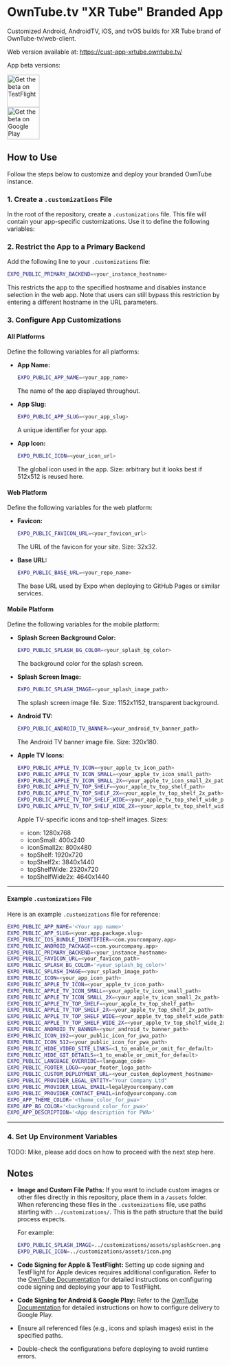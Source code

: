 # OwnTube.tv "XR Tube" Branded App

Customized Android, AndroidTV, iOS, and tvOS builds for XR Tube brand of OwnTube-tv/web-client.

Web version available at: https://cust-app-xrtube.owntube.tv/

App beta versions:

<a href="https://testflight.apple.com/join/EzReSmsz">
  <img height=75 alt="Get the beta on TestFlight" src="https://askyourself.app/assets/testflight.png"/>
</a>
<br/>
<a href="https://play.google.com/store/apps/details?id=com.owntubetv.xrtube">
  <img height=75 alt="Get the beta on Google Play" src="https://upload.wikimedia.org/wikipedia/commons/thumb/7/78/Google_Play_Store_badge_EN.svg/1280px-Google_Play_Store_badge_EN.svg.png"/>
</a>

## How to Use

Follow the steps below to customize and deploy your branded OwnTube instance.

### 1. Create a `.customizations` File

In the root of the repository, create a `.customizations` file. This file will contain your app-specific customizations. Use it to define the following variables:

### 2. Restrict the App to a Primary Backend

Add the following line to your `.customizations` file:
```bash
EXPO_PUBLIC_PRIMARY_BACKEND=<your_instance_hostname>
```
This restricts the app to the specified hostname and disables instance selection in the web app. Note that users can still bypass this restriction by entering a different hostname in the URL parameters.

### 3. Configure App Customizations

#### All Platforms
Define the following variables for all platforms:

- **App Name:**
  ```bash
  EXPO_PUBLIC_APP_NAME=<your_app_name>
  ```
  The name of the app displayed throughout.

- **App Slug:**
  ```bash
  EXPO_PUBLIC_APP_SLUG=<your_app_slug>
  ```
  A unique identifier for your app.

- **App Icon:**
  ```bash
  EXPO_PUBLIC_ICON=<your_icon_url>
  ```
  The global icon used in the app. Size: arbitrary but it looks best if 512x512 is reused here.

#### Web Platform
Define the following variables for the web platform:

- **Favicon:**
  ```bash
  EXPO_PUBLIC_FAVICON_URL=<your_favicon_url>
  ```
  The URL of the favicon for your site. Size: 32x32.

- **Base URL:**
  ```bash
  EXPO_PUBLIC_BASE_URL=<your_repo_name>
  ```
  The base URL used by Expo when deploying to GitHub Pages or similar services.

#### Mobile Platform
Define the following variables for the mobile platform:

- **Splash Screen Background Color:**
  ```bash
  EXPO_PUBLIC_SPLASH_BG_COLOR=<your_splash_bg_color>
  ```
  The background color for the splash screen.

- **Splash Screen Image:**
  ```bash
  EXPO_PUBLIC_SPLASH_IMAGE=<your_splash_image_path>
  ```
  The splash screen image file. Size: 1152x1152, transparent background.

- **Android TV:**
  ```bash
  EXPO_PUBLIC_ANDROID_TV_BANNER=<your_android_tv_banner_path>
  ```
  The Android TV banner image file. Size: 320x180.

- **Apple TV Icons:**
  ```bash
  EXPO_PUBLIC_APPLE_TV_ICON=<your_apple_tv_icon_path>
  EXPO_PUBLIC_APPLE_TV_ICON_SMALL=<your_apple_tv_icon_small_path>
  EXPO_PUBLIC_APPLE_TV_ICON_SMALL_2X=<your_apple_tv_icon_small_2x_path>
  EXPO_PUBLIC_APPLE_TV_TOP_SHELF=<your_apple_tv_top_shelf_path>
  EXPO_PUBLIC_APPLE_TV_TOP_SHELF_2X=<your_apple_tv_top_shelf_2x_path>
  EXPO_PUBLIC_APPLE_TV_TOP_SHELF_WIDE=<your_apple_tv_top_shelf_wide_path>
  EXPO_PUBLIC_APPLE_TV_TOP_SHELF_WIDE_2X=<your_apple_tv_top_shelf_wide_2x_path>
  ```
  Apple TV-specific icons and top-shelf images. Sizes:
  -  icon: 1280x768
  -  iconSmall: 400x240
  -  iconSmall2x: 800x480
  -  topShelf: 1920x720
  -  topShelf2x: 3840x1440
  -  topShelfWide: 2320x720
  -  topShelfWide2x: 4640x1440

---

#### Example `.customizations` File

Here is an example `.customizations` file for reference:

```bash
EXPO_PUBLIC_APP_NAME='<Your app name>'
EXPO_PUBLIC_APP_SLUG=<your.app.package.slug>
EXPO_PUBLIC_IOS_BUNDLE_IDENTIFIER=<com.yourcompany.app>
EXPO_PUBLIC_ANDROID_PACKAGE=<com.yourcompany.app>
EXPO_PUBLIC_PRIMARY_BACKEND=<your_instance_hostname>
EXPO_PUBLIC_FAVICON_URL=<your_favicon_path>
EXPO_PUBLIC_SPLASH_BG_COLOR='<your_splash_bg_color>'
EXPO_PUBLIC_SPLASH_IMAGE=<your_splash_image_path>
EXPO_PUBLIC_ICON=<your_app_icon_path>
EXPO_PUBLIC_APPLE_TV_ICON=<your_apple_tv_icon_path>
EXPO_PUBLIC_APPLE_TV_ICON_SMALL=<your_apple_tv_icon_small_path>
EXPO_PUBLIC_APPLE_TV_ICON_SMALL_2X=<your_apple_tv_icon_small_2x_path>
EXPO_PUBLIC_APPLE_TV_TOP_SHELF=<your_apple_tv_top_shelf_path>
EXPO_PUBLIC_APPLE_TV_TOP_SHELF_2X=<your_apple_tv_top_shelf_2x_path>
EXPO_PUBLIC_APPLE_TV_TOP_SHELF_WIDE=<your_apple_tv_top_shelf_wide_path>
EXPO_PUBLIC_APPLE_TV_TOP_SHELF_WIDE_2X=<your_apple_tv_top_shelf_wide_2x_path>
EXPO_PUBLIC_ANDROID_TV_BANNER=<your_android_tv_banner_path>
EXPO_PUBLIC_ICON_192=<your_public_icon_for_pwa_path>
EXPO_PUBLIC_ICON_512=<your_public_icon_for_pwa_path>
EXPO_PUBLIC_HIDE_VIDEO_SITE_LINKS=<1_to_enable_or_omit_for_default>
EXPO_PUBLIC_HIDE_GIT_DETAILS=<1_to_enable_or_omit_for_default>
EXPO_PUBLIC_LANGUAGE_OVERRIDE=<language_code>
EXPO_PUBLIC_FOOTER_LOGO=<your_footer_logo_path>
EXPO_PUBLIC_CUSTOM_DEPLOYMENT_URL=<your_custom_deployment_hostname>
EXPO_PUBLIC_PROVIDER_LEGAL_ENTITY="Your Company Ltd"
EXPO_PUBLIC_PROVIDER_LEGAL_EMAIL=legal@yourcompany.com
EXPO_PUBLIC_PROVIDER_CONTACT_EMAIL=info@yourcompany.com
EXPO_APP_THEME_COLOR='<theme_color_for_pwa>'
EXPO_APP_BG_COLOR='<background_color_for_pwa>'
EXPO_APP_DESCRIPTION='<App description for PWA>'
```

---

### 4. Set Up Environment Variables

TODO: Mike, please add docs on how to proceed with the next step here.


## Notes

- **Image and Custom File Paths:**
  If you want to include custom images or other files directly in this repository, place them in a `/assets` folder. When referencing these files in the `.customizations` file, use paths starting with `../customizations/`. This is the path structure that the build process expects.

  For example:
  ```bash
  EXPO_PUBLIC_SPLASH_IMAGE=../customizations/assets/splashScreen.png
  EXPO_PUBLIC_ICON=../customizations/assets/icon.png
  ```
- **Code Signing for Apple & TestFlight:**
  Setting up code signing and TestFlight for Apple devices requires additional configuration. Refer to the [OwnTube Documentation](https://github.com/OwnTube-tv/web-client/blob/main/docs/pipeline.md) for detailed instructions on configuring code signing and deploying your app to TestFlight.
- **Code Signing for Android & Google Play:**
  Refer to the [OwnTube Documentation](https://github.com/OwnTube-tv/web-client/blob/main/docs/pipeline.md) for detailed instructions on how to configure delivery to Google Play.
- Ensure all referenced files (e.g., icons and splash images) exist in the specified paths.
- Double-check the configurations before deploying to avoid runtime errors.

